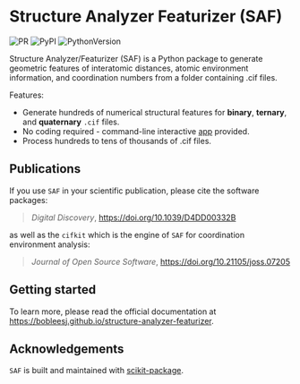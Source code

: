 # Structure Analyzer Featurizer (SAF)

![PR](https://img.shields.io/badge/PR-Welcome-29ab47ff)
![PyPI](https://img.shields.io/pypi/v/structure-analyzer-featurizer)
![PythonVersion](https://img.shields.io/pypi/pyversions/structure-analyzer-featurizer)

Structure Analyzer/Featurizer (SAF) is a Python package to generate geometric features of interatomic distances, atomic environment information, and coordination numbers from a folder containing .cif files.

Features:

- Generate hundreds of numerical structural features for **binary**, **ternary**, and **quaternary** `.cif` files.
- No coding required - command-line interactive [app](https://github.com/bobleesj/structure-analyzer-featurizer-app) provided.
- Process hundreds to tens of thousands of .cif files.

## Publications

If you use `SAF` in your scientific publication, please cite the software packages:

> _Digital Discovery_, https://doi.org/10.1039/D4DD00332B

as well as the `cifkit` which is the engine of `SAF` for coordination environment analysis:

> _Journal of Open Source Software_, https://doi.org/10.21105/joss.07205

## Getting started

To learn more, please read the official documentation at https://bobleesj.github.io/structure-analyzer-featurizer.

## Acknowledgements

`SAF` is built and maintained with [scikit-package](https://scikit-package.github.io/scikit-package/).
